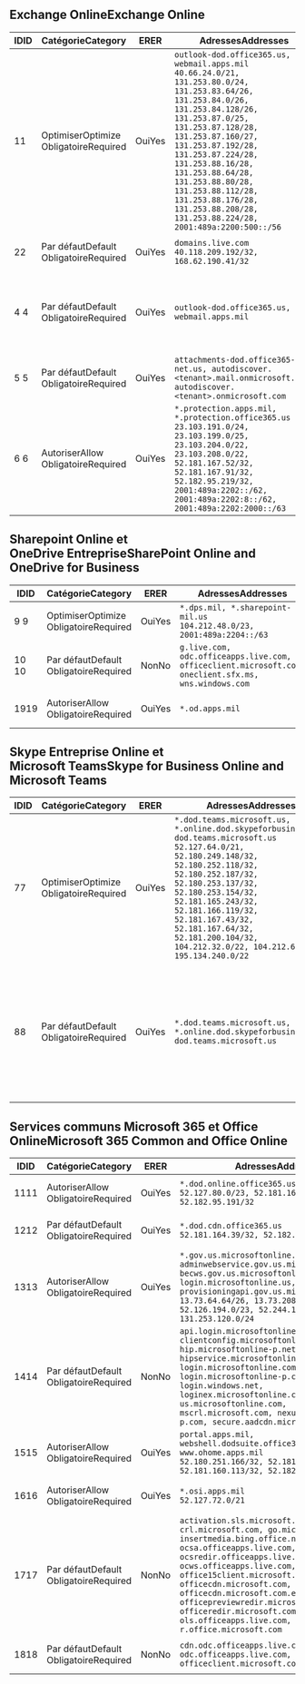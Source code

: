 <!--THIS FILE IS AUTOMATICALLY GENERATED. MANUAL CHANGES WILL BE OVERWRITTEN.-->
<!--Please contact the Office 365 Endpoints team with any questions.-->
<!--USGovDoD endpoints version 2019012800-->
<!--File generated 2019-01-30 08:00:42.5392-->

## <a name="exchange-online"></a><span data-ttu-id="6f830-101">Exchange Online</span><span class="sxs-lookup"><span data-stu-id="6f830-101">Exchange Online</span></span>

<span data-ttu-id="6f830-102">ID</span><span class="sxs-lookup"><span data-stu-id="6f830-102">ID</span></span> | <span data-ttu-id="6f830-103">Catégorie</span><span class="sxs-lookup"><span data-stu-id="6f830-103">Category</span></span> | <span data-ttu-id="6f830-104">ER</span><span class="sxs-lookup"><span data-stu-id="6f830-104">ER</span></span> | <span data-ttu-id="6f830-105">Adresses</span><span class="sxs-lookup"><span data-stu-id="6f830-105">Addresses</span></span> | <span data-ttu-id="6f830-106">Ports</span><span class="sxs-lookup"><span data-stu-id="6f830-106">Ports</span></span>
-- | -------------------- | --- | ---------------------------------------------------------------------------------------------------------------------------------------------------------------------------------------------------------------------------------------------------------------------------------------------------------------------------------------------------------------------------------------------- | -------------------------------
<span data-ttu-id="6f830-107">1</span><span class="sxs-lookup"><span data-stu-id="6f830-107">1</span></span> | <span data-ttu-id="6f830-108">Optimiser</span><span class="sxs-lookup"><span data-stu-id="6f830-108">Optimize</span></span><BR><span data-ttu-id="6f830-109">Obligatoire</span><span class="sxs-lookup"><span data-stu-id="6f830-109">Required</span></span> | <span data-ttu-id="6f830-110">Oui</span><span class="sxs-lookup"><span data-stu-id="6f830-110">Yes</span></span> | `outlook-dod.office365.us, webmail.apps.mil`<BR>`40.66.24.0/21, 131.253.80.0/24, 131.253.83.64/26, 131.253.84.0/26, 131.253.84.128/26, 131.253.87.0/25, 131.253.87.128/28, 131.253.87.160/27, 131.253.87.192/28, 131.253.87.224/28, 131.253.88.16/28, 131.253.88.64/28, 131.253.88.80/28, 131.253.88.112/28, 131.253.88.176/28, 131.253.88.208/28, 131.253.88.224/28, 2001:489a:2200:500::/56` | <span data-ttu-id="6f830-111">**TCP :** 443, 80</span><span class="sxs-lookup"><span data-stu-id="6f830-111">**TCP:** 443, 80</span></span>
<span data-ttu-id="6f830-112">2</span><span class="sxs-lookup"><span data-stu-id="6f830-112">2</span></span> | <span data-ttu-id="6f830-113">Par défaut</span><span class="sxs-lookup"><span data-stu-id="6f830-113">Default</span></span><BR><span data-ttu-id="6f830-114">Obligatoire</span><span class="sxs-lookup"><span data-stu-id="6f830-114">Required</span></span> | <span data-ttu-id="6f830-115">Oui</span><span class="sxs-lookup"><span data-stu-id="6f830-115">Yes</span></span> | `domains.live.com`<BR>`40.118.209.192/32, 168.62.190.41/32` | <span data-ttu-id="6f830-116">**TCP :** 443, 80</span><span class="sxs-lookup"><span data-stu-id="6f830-116">**TCP:** 443, 80</span></span>
<span data-ttu-id="6f830-117">4 </span><span class="sxs-lookup"><span data-stu-id="6f830-117">4</span></span> | <span data-ttu-id="6f830-118">Par défaut</span><span class="sxs-lookup"><span data-stu-id="6f830-118">Default</span></span><BR><span data-ttu-id="6f830-119">Obligatoire</span><span class="sxs-lookup"><span data-stu-id="6f830-119">Required</span></span> | <span data-ttu-id="6f830-120">Oui</span><span class="sxs-lookup"><span data-stu-id="6f830-120">Yes</span></span> | `outlook-dod.office365.us, webmail.apps.mil` | <span data-ttu-id="6f830-121">**TCP :** 143, 25, 587, 993, 995</span><span class="sxs-lookup"><span data-stu-id="6f830-121">**TCP:** 143, 25, 587, 993, 995</span></span>
<span data-ttu-id="6f830-122">5 </span><span class="sxs-lookup"><span data-stu-id="6f830-122">5</span></span> | <span data-ttu-id="6f830-123">Par défaut</span><span class="sxs-lookup"><span data-stu-id="6f830-123">Default</span></span><BR><span data-ttu-id="6f830-124">Obligatoire</span><span class="sxs-lookup"><span data-stu-id="6f830-124">Required</span></span> | <span data-ttu-id="6f830-125">Oui</span><span class="sxs-lookup"><span data-stu-id="6f830-125">Yes</span></span> | `attachments-dod.office365-net.us, autodiscover.<tenant>.mail.onmicrosoft.com, autodiscover.<tenant>.onmicrosoft.com` | <span data-ttu-id="6f830-126">**TCP :** 443, 80</span><span class="sxs-lookup"><span data-stu-id="6f830-126">**TCP:** 443, 80</span></span>
<span data-ttu-id="6f830-127">6 </span><span class="sxs-lookup"><span data-stu-id="6f830-127">6</span></span> | <span data-ttu-id="6f830-128">Autoriser</span><span class="sxs-lookup"><span data-stu-id="6f830-128">Allow</span></span><BR><span data-ttu-id="6f830-129">Obligatoire</span><span class="sxs-lookup"><span data-stu-id="6f830-129">Required</span></span> | <span data-ttu-id="6f830-130">Oui</span><span class="sxs-lookup"><span data-stu-id="6f830-130">Yes</span></span> | `*.protection.apps.mil, *.protection.office365.us`<BR>`23.103.191.0/24, 23.103.199.0/25, 23.103.204.0/22, 23.103.208.0/22, 52.181.167.52/32, 52.181.167.91/32, 52.182.95.219/32, 2001:489a:2202::/62, 2001:489a:2202:8::/62, 2001:489a:2202:2000::/63` | <span data-ttu-id="6f830-131">**TCP :** 25, 443</span><span class="sxs-lookup"><span data-stu-id="6f830-131">**TCP:** 25, 443</span></span>

## <a name="sharepoint-online-and-onedrive-for-business"></a><span data-ttu-id="6f830-132">Sharepoint Online et OneDrive Entreprise</span><span class="sxs-lookup"><span data-stu-id="6f830-132">SharePoint Online and OneDrive for Business</span></span>

<span data-ttu-id="6f830-133">ID</span><span class="sxs-lookup"><span data-stu-id="6f830-133">ID</span></span> | <span data-ttu-id="6f830-134">Catégorie</span><span class="sxs-lookup"><span data-stu-id="6f830-134">Category</span></span> | <span data-ttu-id="6f830-135">ER</span><span class="sxs-lookup"><span data-stu-id="6f830-135">ER</span></span> | <span data-ttu-id="6f830-136">Adresses</span><span class="sxs-lookup"><span data-stu-id="6f830-136">Addresses</span></span> | <span data-ttu-id="6f830-137">Ports</span><span class="sxs-lookup"><span data-stu-id="6f830-137">Ports</span></span>
-- | -------------------- | --- | ---------------------------------------------------------------------------------------------------- | ----------------
<span data-ttu-id="6f830-138">9 </span><span class="sxs-lookup"><span data-stu-id="6f830-138">9</span></span> | <span data-ttu-id="6f830-139">Optimiser</span><span class="sxs-lookup"><span data-stu-id="6f830-139">Optimize</span></span><BR><span data-ttu-id="6f830-140">Obligatoire</span><span class="sxs-lookup"><span data-stu-id="6f830-140">Required</span></span> | <span data-ttu-id="6f830-141">Oui</span><span class="sxs-lookup"><span data-stu-id="6f830-141">Yes</span></span> | `*.dps.mil, *.sharepoint-mil.us`<BR>`104.212.48.0/23, 2001:489a:2204::/63` | <span data-ttu-id="6f830-142">**TCP :** 443, 80</span><span class="sxs-lookup"><span data-stu-id="6f830-142">**TCP:** 443, 80</span></span>
<span data-ttu-id="6f830-143">10 </span><span class="sxs-lookup"><span data-stu-id="6f830-143">10</span></span> | <span data-ttu-id="6f830-144">Par défaut</span><span class="sxs-lookup"><span data-stu-id="6f830-144">Default</span></span><BR><span data-ttu-id="6f830-145">Obligatoire</span><span class="sxs-lookup"><span data-stu-id="6f830-145">Required</span></span> | <span data-ttu-id="6f830-146">Non</span><span class="sxs-lookup"><span data-stu-id="6f830-146">No</span></span> | `g.live.com, odc.officeapps.live.com, officeclient.microsoft.com, oneclient.sfx.ms, wns.windows.com` | <span data-ttu-id="6f830-147">**TCP :** 443, 80</span><span class="sxs-lookup"><span data-stu-id="6f830-147">**TCP:** 443, 80</span></span>
<span data-ttu-id="6f830-148">19</span><span class="sxs-lookup"><span data-stu-id="6f830-148">19</span></span> | <span data-ttu-id="6f830-149">Autoriser</span><span class="sxs-lookup"><span data-stu-id="6f830-149">Allow</span></span><BR><span data-ttu-id="6f830-150">Obligatoire</span><span class="sxs-lookup"><span data-stu-id="6f830-150">Required</span></span> | <span data-ttu-id="6f830-151">Oui</span><span class="sxs-lookup"><span data-stu-id="6f830-151">Yes</span></span> | `*.od.apps.mil` | <span data-ttu-id="6f830-152">**TCP :** 443, 80</span><span class="sxs-lookup"><span data-stu-id="6f830-152">**TCP:** 443, 80</span></span>

## <a name="skype-for-business-online-and-microsoft-teams"></a><span data-ttu-id="6f830-153">Skype Entreprise Online et Microsoft Teams</span><span class="sxs-lookup"><span data-stu-id="6f830-153">Skype for Business Online and Microsoft Teams</span></span>

<span data-ttu-id="6f830-154">ID</span><span class="sxs-lookup"><span data-stu-id="6f830-154">ID</span></span> | <span data-ttu-id="6f830-155">Catégorie</span><span class="sxs-lookup"><span data-stu-id="6f830-155">Category</span></span> | <span data-ttu-id="6f830-156">ER</span><span class="sxs-lookup"><span data-stu-id="6f830-156">ER</span></span> | <span data-ttu-id="6f830-157">Adresses</span><span class="sxs-lookup"><span data-stu-id="6f830-157">Addresses</span></span> | <span data-ttu-id="6f830-158">Ports</span><span class="sxs-lookup"><span data-stu-id="6f830-158">Ports</span></span>
-- | -------------------- | --- | -------------------------------------------------------------------------------------------------------------------------------------------------------------------------------------------------------------------------------------------------------------------------------------------------------------------------------------------------------- | --------------------------------------------------
<span data-ttu-id="6f830-159">7</span><span class="sxs-lookup"><span data-stu-id="6f830-159">7</span></span> | <span data-ttu-id="6f830-160">Optimiser</span><span class="sxs-lookup"><span data-stu-id="6f830-160">Optimize</span></span><BR><span data-ttu-id="6f830-161">Obligatoire</span><span class="sxs-lookup"><span data-stu-id="6f830-161">Required</span></span> | <span data-ttu-id="6f830-162">Oui</span><span class="sxs-lookup"><span data-stu-id="6f830-162">Yes</span></span> | `*.dod.teams.microsoft.us, *.online.dod.skypeforbusiness.us, dod.teams.microsoft.us`<BR>`52.127.64.0/21, 52.180.249.148/32, 52.180.252.118/32, 52.180.252.187/32, 52.180.253.137/32, 52.180.253.154/32, 52.181.165.243/32, 52.181.166.119/32, 52.181.167.43/32, 52.181.167.64/32, 52.181.200.104/32, 104.212.32.0/22, 104.212.60.0/23, 195.134.240.0/22` | <span data-ttu-id="6f830-163">**TCP :** 443</span><span class="sxs-lookup"><span data-stu-id="6f830-163">**TCP:** 443</span></span><BR><span data-ttu-id="6f830-164">**UDP :** 3478, 3479, 3480, 3481</span><span class="sxs-lookup"><span data-stu-id="6f830-164">**UDP:** 3478, 3479, 3480, 3481</span></span>
<span data-ttu-id="6f830-165">8</span><span class="sxs-lookup"><span data-stu-id="6f830-165">8</span></span> | <span data-ttu-id="6f830-166">Par défaut</span><span class="sxs-lookup"><span data-stu-id="6f830-166">Default</span></span><BR><span data-ttu-id="6f830-167">Obligatoire</span><span class="sxs-lookup"><span data-stu-id="6f830-167">Required</span></span> | <span data-ttu-id="6f830-168">Oui</span><span class="sxs-lookup"><span data-stu-id="6f830-168">Yes</span></span> | `*.dod.teams.microsoft.us, *.online.dod.skypeforbusiness.us, dod.teams.microsoft.us` | <span data-ttu-id="6f830-169">**TCP :** 5061, 50000-59999</span><span class="sxs-lookup"><span data-stu-id="6f830-169">**TCP:** 5061, 50000-59999</span></span><BR><span data-ttu-id="6f830-170">**UDP :** 50000-59999</span><span class="sxs-lookup"><span data-stu-id="6f830-170">**UDP:** 50000-59999</span></span>

## <a name="microsoft-365-common-and-office-online"></a><span data-ttu-id="6f830-171">Services communs Microsoft 365 et Office Online</span><span class="sxs-lookup"><span data-stu-id="6f830-171">Microsoft 365 Common and Office Online</span></span>

<span data-ttu-id="6f830-172">ID</span><span class="sxs-lookup"><span data-stu-id="6f830-172">ID</span></span> | <span data-ttu-id="6f830-173">Catégorie</span><span class="sxs-lookup"><span data-stu-id="6f830-173">Category</span></span> | <span data-ttu-id="6f830-174">ER</span><span class="sxs-lookup"><span data-stu-id="6f830-174">ER</span></span> | <span data-ttu-id="6f830-175">Adresses</span><span class="sxs-lookup"><span data-stu-id="6f830-175">Addresses</span></span> | <span data-ttu-id="6f830-176">Ports</span><span class="sxs-lookup"><span data-stu-id="6f830-176">Ports</span></span>
-- | ------------------- | --- | ---------------------------------------------------------------------------------------------------------------------------------------------------------------------------------------------------------------------------------------------------------------------------------------------------------------------------------------------------------------------------------------------- | ----------------
<span data-ttu-id="6f830-177">11</span><span class="sxs-lookup"><span data-stu-id="6f830-177">11</span></span> | <span data-ttu-id="6f830-178">Autoriser</span><span class="sxs-lookup"><span data-stu-id="6f830-178">Allow</span></span><BR><span data-ttu-id="6f830-179">Obligatoire</span><span class="sxs-lookup"><span data-stu-id="6f830-179">Required</span></span> | <span data-ttu-id="6f830-180">Oui</span><span class="sxs-lookup"><span data-stu-id="6f830-180">Yes</span></span> | `*.dod.online.office365.us`<BR>`52.127.80.0/23, 52.181.164.39/32, 52.182.95.191/32` | <span data-ttu-id="6f830-181">**TCP :** 443</span><span class="sxs-lookup"><span data-stu-id="6f830-181">**TCP:** 443</span></span>
<span data-ttu-id="6f830-182">12</span><span class="sxs-lookup"><span data-stu-id="6f830-182">12</span></span> | <span data-ttu-id="6f830-183">Par défaut</span><span class="sxs-lookup"><span data-stu-id="6f830-183">Default</span></span><BR><span data-ttu-id="6f830-184">Obligatoire</span><span class="sxs-lookup"><span data-stu-id="6f830-184">Required</span></span> | <span data-ttu-id="6f830-185">Oui</span><span class="sxs-lookup"><span data-stu-id="6f830-185">Yes</span></span> | `*.dod.cdn.office365.us`<BR>`52.181.164.39/32, 52.182.95.191/32` | <span data-ttu-id="6f830-186">**TCP :** 443</span><span class="sxs-lookup"><span data-stu-id="6f830-186">**TCP:** 443</span></span>
<span data-ttu-id="6f830-187">13</span><span class="sxs-lookup"><span data-stu-id="6f830-187">13</span></span> | <span data-ttu-id="6f830-188">Autoriser</span><span class="sxs-lookup"><span data-stu-id="6f830-188">Allow</span></span><BR><span data-ttu-id="6f830-189">Obligatoire</span><span class="sxs-lookup"><span data-stu-id="6f830-189">Required</span></span> | <span data-ttu-id="6f830-190">Oui</span><span class="sxs-lookup"><span data-stu-id="6f830-190">Yes</span></span> | `*.gov.us.microsoftonline.com, adminwebservice.gov.us.microsoftonline.com, becws.gov.us.microsoftonline.com, login.microsoftonline.us, provisioningapi.gov.us.microsoftonline.com`<BR>`13.73.64.64/26, 13.73.208.128/25, 52.126.194.0/23, 52.244.120.128/25, 131.253.120.0/24` | <span data-ttu-id="6f830-191">**TCP :** 443</span><span class="sxs-lookup"><span data-stu-id="6f830-191">**TCP:** 443</span></span>
<span data-ttu-id="6f830-192">14</span><span class="sxs-lookup"><span data-stu-id="6f830-192">14</span></span> | <span data-ttu-id="6f830-193">Par défaut</span><span class="sxs-lookup"><span data-stu-id="6f830-193">Default</span></span><BR><span data-ttu-id="6f830-194">Obligatoire</span><span class="sxs-lookup"><span data-stu-id="6f830-194">Required</span></span> | <span data-ttu-id="6f830-195">Non</span><span class="sxs-lookup"><span data-stu-id="6f830-195">No</span></span> | `api.login.microsoftonline.com, clientconfig.microsoftonline-p.net, hip.microsoftonline-p.net, hipservice.microsoftonline.com, login.microsoftonline.com, login.microsoftonline-p.com, login.windows.net, loginex.microsoftonline.com, login-us.microsoftonline.com, mscrl.microsoft.com, nexus.microsoftonline-p.com, secure.aadcdn.microsoftonline-p.com` | <span data-ttu-id="6f830-196">**TCP :** 443</span><span class="sxs-lookup"><span data-stu-id="6f830-196">**TCP:** 443</span></span>
<span data-ttu-id="6f830-197">15</span><span class="sxs-lookup"><span data-stu-id="6f830-197">15</span></span> | <span data-ttu-id="6f830-198">Autoriser</span><span class="sxs-lookup"><span data-stu-id="6f830-198">Allow</span></span><BR><span data-ttu-id="6f830-199">Obligatoire</span><span class="sxs-lookup"><span data-stu-id="6f830-199">Required</span></span> | <span data-ttu-id="6f830-200">Oui</span><span class="sxs-lookup"><span data-stu-id="6f830-200">Yes</span></span> | `portal.apps.mil, webshell.dodsuite.office365.us, www.ohome.apps.mil`<BR>`52.180.251.166/32, 52.181.160.19/32, 52.181.160.113/32, 52.182.92.132/32` | <span data-ttu-id="6f830-201">**TCP :** 443</span><span class="sxs-lookup"><span data-stu-id="6f830-201">**TCP:** 443</span></span>
<span data-ttu-id="6f830-202">16</span><span class="sxs-lookup"><span data-stu-id="6f830-202">16</span></span> | <span data-ttu-id="6f830-203">Autoriser</span><span class="sxs-lookup"><span data-stu-id="6f830-203">Allow</span></span><BR><span data-ttu-id="6f830-204">Obligatoire</span><span class="sxs-lookup"><span data-stu-id="6f830-204">Required</span></span> | <span data-ttu-id="6f830-205">Oui</span><span class="sxs-lookup"><span data-stu-id="6f830-205">Yes</span></span> | `*.osi.apps.mil`<BR>`52.127.72.0/21` | <span data-ttu-id="6f830-206">**TCP :** 443</span><span class="sxs-lookup"><span data-stu-id="6f830-206">**TCP:** 443</span></span>
<span data-ttu-id="6f830-207">17</span><span class="sxs-lookup"><span data-stu-id="6f830-207">17</span></span> | <span data-ttu-id="6f830-208">Par défaut</span><span class="sxs-lookup"><span data-stu-id="6f830-208">Default</span></span><BR><span data-ttu-id="6f830-209">Obligatoire</span><span class="sxs-lookup"><span data-stu-id="6f830-209">Required</span></span> | <span data-ttu-id="6f830-210">Non</span><span class="sxs-lookup"><span data-stu-id="6f830-210">No</span></span> | `activation.sls.microsoft.com, crl.microsoft.com, go.microsoft.com, insertmedia.bing.office.net, ocsa.officeapps.live.com, ocsredir.officeapps.live.com, ocws.officeapps.live.com, office15client.microsoft.com, officecdn.microsoft.com, officecdn.microsoft.com.edgesuite.net, officepreviewredir.microsoft.com, officeredir.microsoft.com, ols.officeapps.live.com, r.office.microsoft.com` | <span data-ttu-id="6f830-211">**TCP :** 443, 80</span><span class="sxs-lookup"><span data-stu-id="6f830-211">**TCP:** 443, 80</span></span>
<span data-ttu-id="6f830-212">18</span><span class="sxs-lookup"><span data-stu-id="6f830-212">18</span></span> | <span data-ttu-id="6f830-213">Par défaut</span><span class="sxs-lookup"><span data-stu-id="6f830-213">Default</span></span><BR><span data-ttu-id="6f830-214">Obligatoire</span><span class="sxs-lookup"><span data-stu-id="6f830-214">Required</span></span> | <span data-ttu-id="6f830-215">Non</span><span class="sxs-lookup"><span data-stu-id="6f830-215">No</span></span> | `cdn.odc.officeapps.live.com, odc.officeapps.live.com, officeclient.microsoft.com` | <span data-ttu-id="6f830-216">**TCP :** 443, 80</span><span class="sxs-lookup"><span data-stu-id="6f830-216">**TCP:** 443, 80</span></span>
